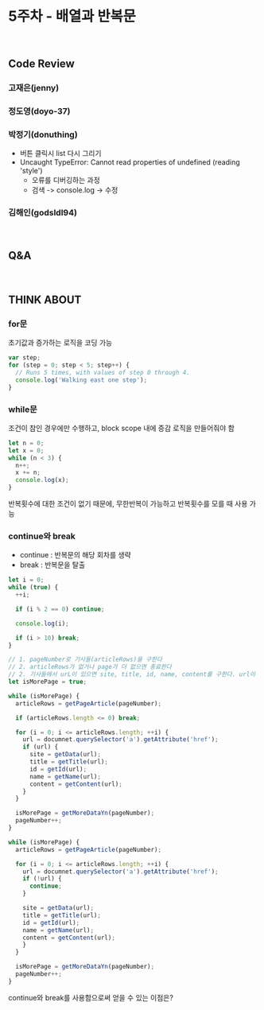 # 5주차 - 배열과 반복문

<br>

## Code Review

### 고재은(jenny)

### 정도영(doyo-37)

### 박정기(donuthing)

- 버튼 클릭시 list 다시 그리기
- Uncaught TypeError: Cannot read properties of undefined (reading 'style')
  - 오류를 디버깅하는 과정
  - 검색 -> console.log -> 수정

### 김해인(godsldl94)

<br>

## Q&A

<br>

## THINK ABOUT

### for문

초기값과 증가하는 로직을 코딩 가능

```javascript
var step;
for (step = 0; step < 5; step++) {
  // Runs 5 times, with values of step 0 through 4.
  console.log('Walking east one step');
}
```

### while문

조건이 참인 경우에만 수행하고, block scope 내에 증감 로직을 만들어줘야 함

```javascript
let n = 0;
let x = 0;
while (n < 3) {
  n++;
  x += n;
  console.log(x);
}
```

반복횟수에 대한 조건이 없기 때문에, 무한반복이 가능하고 반복횟수를 모를 때 사용 가능

### continue와 break

- continue : 반복문의 해당 회차를 생략
- break : 반복문을 탈출

```javascript
let i = 0;
while (true) {
  ++i;

  if (i % 2 == 0) continue;

  console.log(i);

  if (i > 10) break;
}
```

```javascript
// 1. pageNumber로 기사들(articleRows)을 구한다
// 2. articleRows가 없거나 page가 더 없으면 종료한다
// 2. 기사들에서 urL이 있으면 site, title, id, name, content를 구한다. url이 없으면 별도 작업을 하지 않는다.
let isMorePage = true;

while (isMorePage) {
  articleRows = getPageArticle(pageNumber);

  if (articleRows.length <= 0) break;

  for (i = 0; i <= articleRows.length; ++i) {
    url = documnet.querySelector('a').getAttribute('href');
    if (url) {
      site = getData(url);
      title = getTitle(url);
      id = getId(url);
      name = getName(url);
      content = getContent(url);
    }
  }

  isMorePage = getMoreDataYn(pageNumber);
  pageNumber++;
}

while (isMorePage) {
  articleRows = getPageArticle(pageNumber);

  for (i = 0; i <= articleRows.length; ++i) {
    url = documnet.querySelector('a').getAttribute('href');
    if (!url) {
      continue;
    }

    site = getData(url);
    title = getTitle(url);
    id = getId(url);
    name = getName(url);
    content = getContent(url);
    }
  }

  isMorePage = getMoreDataYn(pageNumber);
  pageNumber++;
}
```

continue와 break를 사용함으로써 얻을 수 있는 이점은?
